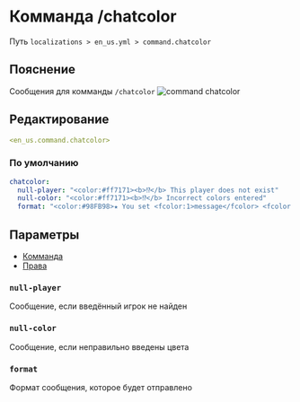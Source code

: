 # Комманда /chatcolor
Путь `localizations > en_us.yml > command.chatcolor`

## Пояснение
Сообщения для комманды `/chatcolor`
![command chatcolor](/commandchatcolor.png)

## Редактирование
```yaml
<en_us.command.chatcolor>
```

### По умолчанию
```yaml
chatcolor:
  null-player: "<color:#ff7171><b>⁉</b> This player does not exist"
  null-color: "<color:#ff7171><b>⁉</b> Incorrect colors entered"
  format: "<color:#98FB98>★ You set <fcolor:1>message</fcolor> <fcolor:2>message</fcolor> <fcolor:3>message <fcolor:4>message"
```

## Параметры

- [Комманда](/docs/command/chatcolor/)
- [Права](/docs/permission/command/chatcolor/)

### `null-player`

Сообщение, если введённый игрок не найден

### `null-color`

Сообщение, если неправильно введены цвета

### `format`

Формат сообщения, которое будет отправлено


